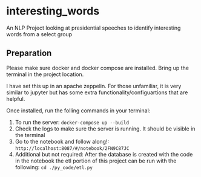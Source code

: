 # interesting_words
An NLP Project looking at presidential speeches to identify interesting words from a select group

## Preparation
Please make sure docker and docker compose are installed. Bring up the terminal in the project location.

I have set this up in an apache zeppelin. For those unfamiliar, it is very similar to jupyter but has some extra functionality/configuartions that are helpful.


Once installed, run the folling commands in your terminal:
1. To run the server:
`docker-compose up --build`
2. Check the logs to make sure the server is running. It should be visible in the terminal
3. Go to the notebook and follow along!:
`http://localhost:8087/#/notebook/2FN9C87JC`
4. Additional but not required:
After the database is created with the code in the notebook the etl portion of this project can be run with the following:
`cd ./py_code/etl.py`
